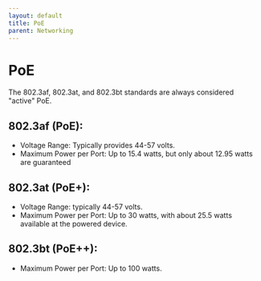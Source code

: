 ```yaml
---
layout: default
title: PoE
parent: Networking
---
```


# PoE

The 802.3af, 802.3at, and 802.3bt standards are always considered "active" PoE.

## 802.3af (PoE):

- Voltage Range: Typically provides 44-57 volts.
- Maximum Power per Port: Up to 15.4 watts, but only about 12.95 watts are guaranteed

## 802.3at (PoE+):

- Voltage Range: typically 44-57 volts.
- Maximum Power per Port: Up to 30 watts, with about 25.5 watts available at the powered device.

## 802.3bt (PoE++):

- Maximum Power per Port: Up to 100 watts.
